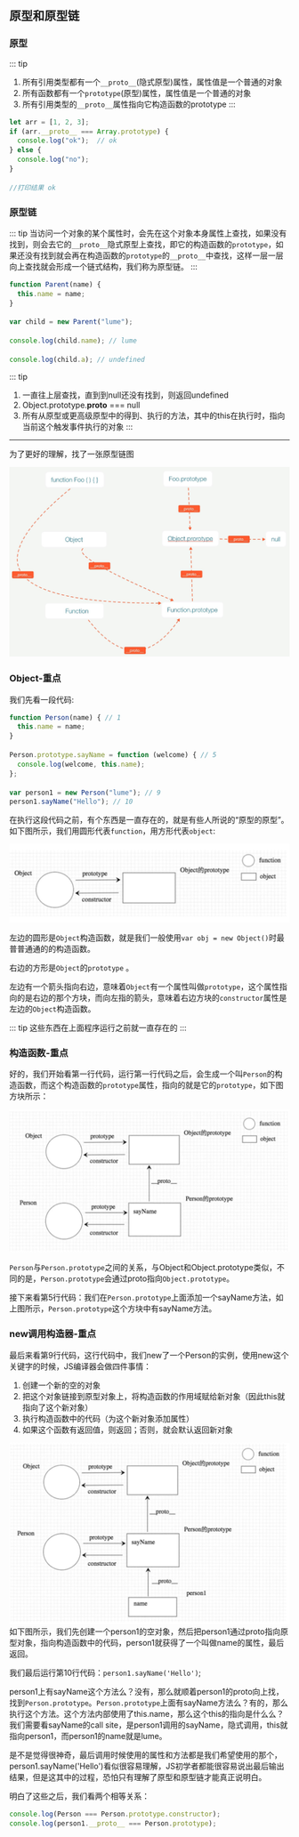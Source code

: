 ## 原型和原型链

### 原型
::: tip
1. 所有引用类型都有一个`__proto__`(隐式原型)属性，属性值是一个普通的对象
2. 所有函数都有一个`prototype`(原型)属性，属性值是一个普通的对象
3. 所有引用类型的`__proto__`属性指向它构造函数的prototype
:::
   
```js
let arr = [1, 2, 3];
if (arr.__proto__ === Array.prototype) {
  console.log("ok");  // ok
} else {
  console.log("no");
}

//打印结果 ok
```

### 原型链
::: tip
当访问一个对象的某个属性时，会先在这个对象本身属性上查找，如果没有找到，则会去它的`__proto__`隐式原型上查找，即它的构造函数的`prototype`，如果还没有找到就会再在构造函数的`prototype`的`__proto__`中查找，这样一层一层向上查找就会形成一个链式结构，我们称为原型链。
:::
```js
function Parent(name) {
  this.name = name;
}

var child = new Parent("lume");

console.log(child.name); // lume

console.log(child.a); // undefined


```
::: tip
1. 一直往上层查找，直到到null还没有找到，则返回undefined
2. Object.prototype.__proto__ === null
3. 所有从原型或更高级原型中的得到、执行的方法，其中的this在执行时，指向当前这个触发事件执行的对象
:::

<hr/>  
为了更好的理解，找了一张原型链图

![原型链](/images/yx.png)


### Object-重点
我们先看一段代码:
```js
function Person(name) { // 1
  this.name = name;
}

Person.prototype.sayName = function (welcome) { // 5
  console.log(welcome, this.name);
};

var person1 = new Person("lume"); // 9
person1.sayName("Hello"); // 10

```
在执行这段代码之前，有个东西是一直存在的，就是有些人所说的“原型的原型”。如下图所示，我们用圆形代表`function`，用方形代表`object`:

![原型链](/images/yuanxing-01.png)

左边的圆形是`Object`构造函数，就是我们一般使用`var obj = new Object()`时最普普通通的的构造函数。

右边的方形是`Object`的`prototype` 。

左边有一个箭头指向右边，意味着`Object`有一个属性叫做`prototype`，这个属性指向的是右边的那个方块，而向左指的箭头，意味着右边方块的`constructor`属性是左边的`Object`构造函数。

::: tip
这些东西在上面程序运行之前就一直存在的
:::


### 构造函数-重点
好的，我们开始看第一行代码，运行第一行代码之后，会生成一个叫`Person`的构造函数，而这个构造函数的`prototype`属性，指向的就是它的`prototype`，如下图方块所示：

![原型链](/images/yuanxing-02.png)

`Person`与`Person.prototype`之间的关系，与Object和Object.prototype类似，不同的是，`Person.prototype`会通过proto指向`Object.prototype`。

接下来看第5行代码：我们在`Person.prototype`上面添加一个sayName方法，如上图所示，`Person.prototype`这个方块中有sayName方法。


### new调用构造器-重点
最后来看第9行代码，这行代码中，我们new了一个Person的实例，使用new这个关键字的时候，JS编译器会做四件事情：
1. 创建一个新的空的对象
2. 把这个对象链接到原型对象上，将构造函数的作用域赋给新对象（因此this就指向了这个新对象）
3. 执行构造函数中的代码（为这个新对象添加属性）
4. 如果这个函数有返回值，则返回；否则，就会默认返回新对象
   
![原型链](/images/yuanxing-03.png)
如下图所示，我们先创建一个person1的空对象，然后把person1通过proto指向原型对象，指向构造函数中的代码，person1就获得了一个叫做name的属性，最后返回。

我们最后运行第10行代码：`person1.sayName('Hello')`;

person1上有sayName这个方法么？没有，那么就顺着person1的proto向上找，找到`Person.prototype`。`Person.prototype`上面有sayName方法么？有的，那么执行这个方法。这个方法内部使用了this.name，那么这个this的指向是什么么？我们需要看sayName的call site，是person1调用的sayName，隐式调用，this就指向person1，而person1的name就是lume。

是不是觉得很神奇，最后调用时候使用的属性和方法都是我们希望使用的那个，person1.sayName('Hello')看似很容易理解，JS初学者都能很容易说出最后输出结果，但是这其中的过程，恐怕只有理解了原型和原型链才能真正说明白。

明白了这些之后，我们看两个相等关系：
```js
console.log(Person === Person.prototype.constructor);
console.log(person1.__proto__ === Person.prototype);
```

  
  